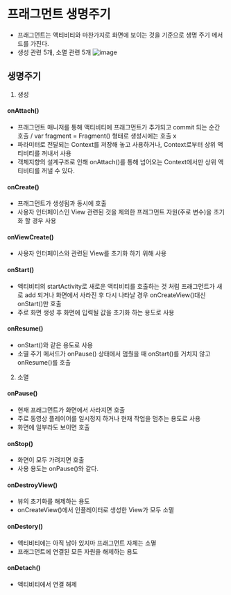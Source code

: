 # 프래그먼트 생명주기
- 프래그먼트는 액티비티와 마찬가지로 화면에 보이는 것을 기준으로 생명 주기 메서드를 가진다.
- 생성 관련 5개, 소멸 관련 5개
![image](https://user-images.githubusercontent.com/81352078/127910928-596ece2d-1123-4095-81f0-ff66c9279ad2.png)

## 생명주기

1) 생성
#### onAttach()
- 프래그먼트 매니저를 통해 액티비티에 프래그먼트가 추가되고 commit 되는 순간 호출 / var fragment = Fragment() 형태로 생성시에는 호출 x
- 파라미터로 전달되는 Context를 저장해 놓고 사용하거나, Context로부터 상위 액티비티를 꺼내서 사용
- 객체지향의 설계구조로 인해 onAttach()를 통해 넘어오는 Context에서만 상위 액티비티를 꺼낼 수 있다.

#### onCreate()
- 프래그먼트가 생성됨과 동시에 호출
- 사용자 인터페이스인 View 관련된 것을 제외한 프래그먼트 자원(주로 변수)을 초기화 할 경우 사용

#### onViewCreate()
- 사용자 인터페이스와 관련된 View를 초기화 하기 위해 사용

#### onStart()
- 액티비티의 startActivity로 새로운 액티비티를 호출하는 것 처럼 프래그먼트가 새로 add 되거나 화면에서 사라진 후 다시 나타날 경우 onCreateView()대신 onStart()만 호출
- 주로 화면 생성 후 화면에 입력될 값을 초기화 하는 용도로 사용

#### onResume()
- onStart()와 같은 용도로 사용
- 소멸 주기 메서드가 onPause() 상태에서 멈췄을 때 onStart()를 거치지 않고 onResume()를 호출

2) 소멸
#### onPause()
- 현재 프래그먼트가 화면에서 사라지면 호출
- 주로 동영상 플레이어를 일시정지 하거나 현재 작업을 멈추는 용도로 사용
- 화면에 일부라도 보이면 호출

#### onStop()
- 화면이 모두 가려지면 호출
- 사용 용도는 onPause()와 같다.

#### onDestroyView()
- 뷰의 초기화를 해제하는 용도
- onCreateView()에서 인플레이터로 생성한 View가 모두 소멸

#### onDestory()
- 액티비티에는 아직 남아 있지마 프래그먼트 자체는 소멸
- 프래그먼트에 연결된 모든 자원을 해제하는 용도

#### onDetach()
- 액티비티에서 연결 해제
